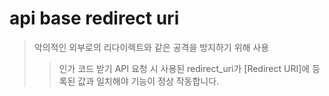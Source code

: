 # api base redirect uri

> 악의적인 외부로의 리다이렉트와 같은 공격을 방지하기 위해 사용
>
> > 인가 코드 받기 API 요청 시 사용된 redirect_uri가 [Redirect URI]에 등록된 값과 일치해야 기능이 정상 작동합니다.
